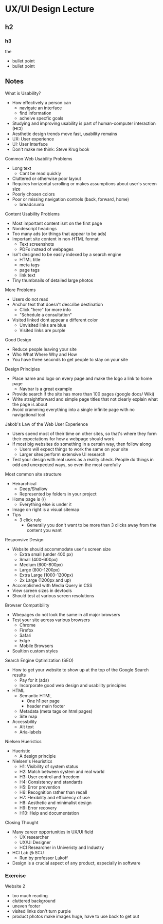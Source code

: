 # UX/UI Design Lecture
## h2
### h3 

the

- bullet point 
- bullet point 

## Notes
What is Usability?
- How effectively a person can
    - navigate an interface
    - find information
    - acheive specfic goals
- Studying  and improving usability is part of human-computer interaction (HCI)
- Aesthetic design trends move fast, usability remains
- UX: User experience
- UI: User Interface
- Don't make me think: Steve Krug book

Common Web Usability Problems
- Long text 
    - Cant be read quickly
- Cluttered or otherwise poor layout
- Requires horizontal scrolling or makes assumptions about user's screen size
- Poorly chosen colors
- Poor or missing navigation controls (back, forward, home)
    - breadcrumb

Content Usability Problems
- Most important content isnt on the first page
- Nondescript headings
- Too many ads (or things that appear to be ads)
- Important site content in non-HTML format
    - Text screenshots
    - PDFs instead of webpages
- Isn't designed to be easily indexed by a search engine
    - HTML title
    - meta tags
    - page tags
    - link text
- Tiny thumbnails of detailed large photos

More Problems
- Users do not read
- Anchor text that doesn't describe destination 
    - Click "here" for more info 
    - "Schedule a consultation"
- Visited linked dont appear a different color
    - Unvisited links are blue
    - Visited links are purple 

Good Design
- Reduce people leaving your site
- Who What Where Why and How
- You have three seconds to get people to stay on your site

Design Principles
- Place name and logo on every page and make the logo a link to home page
    - Navbar is a great example
- Provide search if the site has more than 100 pages (google docs/ Wiki)
- Write straightforward  and simple page titles that not clearly explain what the page is about
- Avoid cramming everything into a single infinite page with no navigational tool

Jakob's Law of the Web User Experience
- Users spend most of their time on other sites, so that's where they form their expectations for how a webpage should work
- If most big websites do something in a certain way, then follow along
    - Users will expect things to work the same on your site
    - Larger sites perform extensive UI research
- Test your design with real users as a reality check. People do things in odd and unexpected ways, so even the most carefully

Most common site structure
- Heirarchical
    - Deep/Shallow
    - Represented by folders in your project
- Home page is (/)
    - Everything else is under it
- Image on right is a visual sitemap
- Tips
    - 3 click rule
        - Generally you don't want to be more than 3 clicks away from the content you want 

Responsive Design
- Website should accommodate user's screen size
    - Extra small (under 400 px)
    - Small (400-600px)
    - Medium (600-800px)
    - Large (800-1200px)
    - Extra Large (1000-1200px)
    - 2x Large (1200px and up)
- Accomplished with Media Query in CSS
- View screen sizes in devtools
- Should test at various screen resolutions 

Browser Compatibility
- Wbepages do not look the same in all major browsers
- Test your site across various browsers
    - Chrome
    - Firefox
    - Safari
    - Edge
    - Mobile Browsers
- Soultion custom styles

Search Engine Optimization (SEO)
- How to get your website to show up at the top of the Google Search results
    - Pay for it (ads)
    - Incorporate good web design and usability principles
- HTML
    - Semantic HTML
        - One h1 per page
        - header  main footer 
    - Metadata (meta tags on html pages)
    - Site map
- Accessbility
    - Alt text
    - Aria-labels

Nielsen Hueristics
- Hueristic
    - A design principle
- Nielsen's Heuristics
    - H1: Visibility of system status
    - H2: Match between system and real world
    - H3: User control and freedom
    - H4: Consistency and standards
    - H5: Error prevention
    - H6: Recognition rather than recall
    - H7: Flexibility and efficiency of use
    - H8: Aesthetic and minimalist design
    - H9: Error recovery
    - H10: Help and documentation

Closing Thought
- Many career opportunities in UX/UI field
    - UX researcher
    - UX/UI Designer
    - HCI Researcher in Univeristy and Industry
- HCI Lab @ SCU
    - Run by professor Lukoff
- Design is a crucial aspect of any product, especially in software







### Exercise 
Website 2
- too much reading 
- cluttered background
- uneven footer
- visited links don't turn purple
- product photos make images huge, have to use back to get out 

